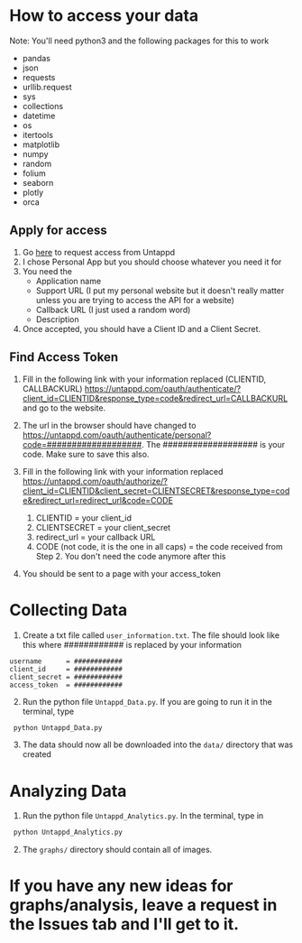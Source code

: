 # How to access your data


Note: You'll need python3 and the following packages for this to work

* pandas
* json
* requests
* urllib.request
* sys
* collections
* datetime
* os
* itertools
* matplotlib
* numpy
* random
* folium
* seaborn
* plotly
* orca


## Apply for access
1. Go [here](https://untappd.com/api/dashboard) to request access from Untappd
2. I chose Personal App but you should choose whatever you need it for
3. You need the
    * Application name
    * Support URL (I put my personal website but it doesn't really matter unless you are trying to access the API for a website)
    * Callback URL (I just used a random word)
    * Description
4. Once accepted, you should have a Client ID and a Client Secret.

## Find Access Token 
1. Fill in the following link with your information replaced (CLIENTID, CALLBACKURL) https://untappd.com/oauth/authenticate/?client_id=CLIENTID&response_type=code&redirect_url=CALLBACKURL and go to the website.
2. The url in the browser should have changed to https://untappd.com/oauth/authenticate/personal?code=###################. The ################### is your code. Make sure to save this also. 
3. Fill in the following link with your information replaced https://untappd.com/oauth/authorize/?client_id=CLIENTID&client_secret=CLIENTSECRET&response_type=code&redirect_url=redirect_url&code=CODE

    1. CLIENTID = your client_id
    2. CLIENTSECRET = your client_secret
    3. redirect_url = your callback URL
    4. CODE (not code, it is the one in all caps) = the code received from Step 2. You don't need the code anymore after this
4. You should be sent to a page with your access_token

# Collecting Data

1. Create a txt file called `user_information.txt`. The file should look like this where ############ is replaced by your information 
```
username      = ############
client_id     = ############
client_secret = ############
access_token  = ############
```

2. Run the python file `Untappd_Data.py`. If you are going to run it in the terminal, type 
```python
 python Untappd_Data.py 
 ```
 3. The data should now all be downloaded into the `data/` directory that was created


# Analyzing Data
1. Run the python file `Untappd_Analytics.py`. In the terminal, type in 
```python
 python Untappd_Analytics.py 
 ```
2. The `graphs/` directory should contain all of images. 


# If you have any new ideas for graphs/analysis, leave a request in the Issues tab and I'll get to it. 